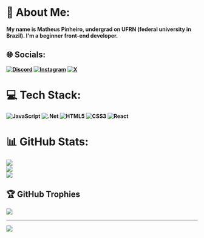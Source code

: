 # 💫 About Me:
<strong>My name is Matheus Pinheiro, undergrad on UFRN (federal university in Brazil). I'm a beginner front-end developer.<strong>


## 🌐 Socials:
[![Discord](https://img.shields.io/badge/Discord-%237289DA.svg?logo=discord&logoColor=white)](https://discord.gg/chas) [![Instagram](https://img.shields.io/badge/Instagram-%23E4405F.svg?logo=Instagram&logoColor=white)](https://instagram.com/matphn_) [![X](https://img.shields.io/badge/X-black.svg?logo=X&logoColor=white)](https://x.com/ratopeitos) 

# 💻 Tech Stack:
![JavaScript](https://img.shields.io/badge/javascript-%23323330.svg?style=flat&logo=javascript&logoColor=%23F7DF1E) ![.Net](https://img.shields.io/badge/.NET-5C2D91?style=flat&logo=.net&logoColor=white) ![HTML5](https://img.shields.io/badge/html5-%23E34F26.svg?style=flat&logo=html5&logoColor=white) ![CSS3](https://img.shields.io/badge/css3-%231572B6.svg?style=flat&logo=css3&logoColor=white) ![React](https://img.shields.io/badge/react-%2320232a.svg?style=flat&logo=react&logoColor=%2361DAFB)
# 📊 GitHub Stats:
![](https://github-readme-stats.vercel.app/api?username=eccc0&theme=radical&hide_border=true&include_all_commits=false&count_private=true)<br/>
![](https://github-readme-streak-stats.herokuapp.com/?user=eccc0&theme=radical&hide_border=true)<br/>
![](https://github-readme-stats.vercel.app/api/top-langs/?username=eccc0&theme=radical&hide_border=true&include_all_commits=false&count_private=true&layout=compact)

## 🏆 GitHub Trophies
![](https://github-profile-trophy.vercel.app/?username=eccc0&theme=radical&no-frame=false&no-bg=true&margin-w=4)

---
[![](https://visitcount.itsvg.in/api?id=eccc0&icon=6&color=4)](https://visitcount.itsvg.in)

